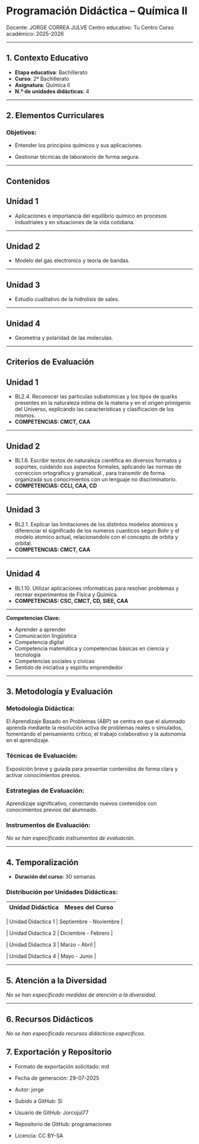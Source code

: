# Programación Didáctica – Química II

Docente: JORGE CORREA JULVE
Centro educativo: Tu Centro
Curso académico: 2025-2026

---

## 1. Contexto Educativo

- **Etapa educativa**: Bachillerato
- **Curso**: 2º Bachillerato
- **Asignatura**: Química II
- **N.º de unidades didácticas**: 4

---

## 2. Elementos Curriculares

### Objetivos:



* Entender los principios químicos y sus aplicaciones.

* Gestionar técnicas de laboratorio de forma segura.



---

## Contenidos

## Unidad 1
- Aplicaciones e importancia del equilibrio quimico en procesos industriales y en situaciones de la vida cotidiana.
---
## Unidad 2
- Modelo del gas electronico y teoria de bandas.
---
## Unidad 3
- Estudio cualitativo de la hidrolisis de sales.
---
## Unidad 4
- Geometria y polaridad de las moleculas.


---

## Criterios de Evaluación

## Unidad 1
- BL2.4. Reconocer las particulas subatomicas y los tipos de quarks presentes en la naturaleza intima de la materia y en el origen primigenio del Universo, explicando las caracteristicas y clasificacion de los mismos.
- **COMPETENCIAS: CMCT, CAA**
---
## Unidad 2
- BL1.6. Escribir textos de naturaleza cientifica en diversos formatos y soportes, cuidando sus aspectos formales, aplicando las normas de correccion ortografica y gramatical , para transmitir de forma organizada sus conocimientos con un lenguaje no discriminatorio.
- **COMPETENCIAS: CCLI, CAA, CD**
---
## Unidad 3
- BL2.1. Explicar las limitaciones de los distintos modelos atomicos y diferenciar el significado de los numeros cuanticos segun Bohr y el modelo atomico actual, relacionandolo con el concepto de orbita y orbital.
- **COMPETENCIAS: CMCT, CAA**
---
## Unidad 4
- BL1.10. Utilizar aplicaciones informaticas para resolver problemas y recrear experimentos de Fisica y Quimica.
- **COMPETENCIAS: CSC, CMCT, CD, SIEE, CAA**


---

**Competencias Clave:** 
<ul>

<li>Aprender a aprender</li>

<li>Comunicación lingüística</li>

<li>Competencia digital</li>

<li>Competencia matemática y competencias básicas en ciencia y tecnología</li>

<li>Competencias sociales y cívicas</li>

<li>Sentido de iniciativa y espíritu emprendedor</li>

</ul>


---

## 3. Metodología y Evaluación

### Metodología Didáctica:

El Aprendizaje Basado en Problemas (ABP) se centra en que el alumnado aprenda mediante la resolución activa de problemas reales o simulados, fomentando el pensamiento crítico, el trabajo colaborativo y la autonomía en el aprendizaje.


### Técnicas de Evaluación:

Exposición breve y guiada para presentar contenidos de forma clara y activar conocimientos previos.


### Estrategias de Evaluación:

Aprendizaje significativo, conectando nuevos contenidos con conocimientos previos del alumnado.


### Instrumentos de Evaluación:

_No se han especificado instrumentos de evaluación._


---

## 4. Temporalización

- **Duración del curso**: 30 semanas

### **Distribución por Unidades Didácticas:**


| Unidad Didáctica | Meses del Curso |
|------------------|-----------------| 


| Unidad Didactica 1 | Septiembre - Noviembre |

| Unidad Didactica 2 | Diciembre - Febrero |

| Unidad Didactica 3 | Marzo - Abril |

| Unidad Didactica 4 | Mayo - Junio |



---

## 5. Atención a la Diversidad


_No se han especificado medidas de atención a la diversidad._


---

## 6. Recursos Didácticos


_No se han especificado recursos didácticos específicos._

## 7. Exportación y Repositorio

- Formato de exportación solicitado: md
- Fecha de generación: 29-07-2025
- Autor: jorge


- Subido a GitHub: Sí
- Usuario de GitHub: Jorcojul77
- Repositorio de GitHub: programaciones

- Licencia: CC BY-SA


